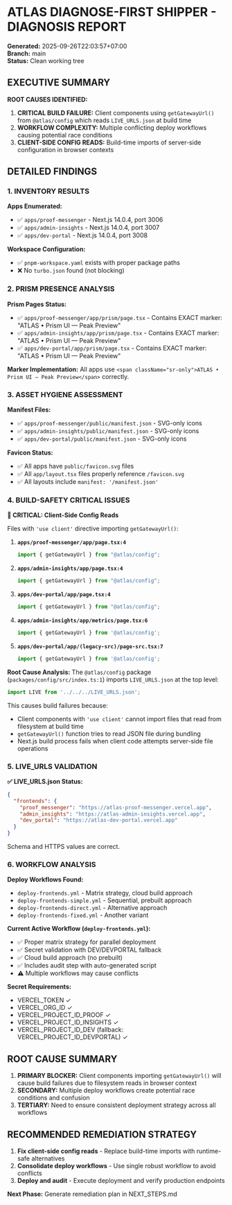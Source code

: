 # ATLAS DIAGNOSE-FIRST SHIPPER - DIAGNOSIS REPORT

**Generated:** 2025-09-26T22:03:57+07:00  
**Branch:** main  
**Status:** Clean working tree  

## EXECUTIVE SUMMARY

**ROOT CAUSES IDENTIFIED:**
1. **CRITICAL BUILD FAILURE:** Client components using `getGatewayUrl()` from `@atlas/config` which reads `LIVE_URLS.json` at build time
2. **WORKFLOW COMPLEXITY:** Multiple conflicting deploy workflows causing potential race conditions
3. **CLIENT-SIDE CONFIG READS:** Build-time imports of server-side configuration in browser contexts

## DETAILED FINDINGS

### 1. INVENTORY RESULTS

**Apps Enumerated:**
- ✅ `apps/proof-messenger` - Next.js 14.0.4, port 3006
- ✅ `apps/admin-insights` - Next.js 14.0.4, port 3007  
- ✅ `apps/dev-portal` - Next.js 14.0.4, port 3008

**Workspace Configuration:**
- ✅ `pnpm-workspace.yaml` exists with proper package paths
- ❌ No `turbo.json` found (not blocking)

### 2. PRISM PRESENCE ANALYSIS

**Prism Pages Status:**
- ✅ `apps/proof-messenger/app/prism/page.tsx` - Contains EXACT marker: "ATLAS • Prism UI — Peak Preview"
- ✅ `apps/admin-insights/app/prism/page.tsx` - Contains EXACT marker: "ATLAS • Prism UI — Peak Preview"  
- ✅ `apps/dev-portal/app/prism/page.tsx` - Contains EXACT marker: "ATLAS • Prism UI — Peak Preview"

**Marker Implementation:**
All apps use `<span className="sr-only">ATLAS • Prism UI — Peak Preview</span>` correctly.

### 3. ASSET HYGIENE ASSESSMENT

**Manifest Files:**
- ✅ `apps/proof-messenger/public/manifest.json` - SVG-only icons
- ✅ `apps/admin-insights/public/manifest.json` - SVG-only icons
- ✅ `apps/dev-portal/public/manifest.json` - SVG-only icons

**Favicon Status:**
- ✅ All apps have `public/favicon.svg` files
- ✅ All `app/layout.tsx` files properly reference `/favicon.svg`
- ✅ All layouts include `manifest: '/manifest.json'`

### 4. BUILD-SAFETY CRITICAL ISSUES

**🚨 CRITICAL: Client-Side Config Reads**

Files with `'use client'` directive importing `getGatewayUrl()`:

1. **`apps/proof-messenger/app/page.tsx:4`**
   ```typescript
   import { getGatewayUrl } from "@atlas/config";
   ```

2. **`apps/admin-insights/app/page.tsx:4`**
   ```typescript
   import { getGatewayUrl } from "@atlas/config";
   ```

3. **`apps/dev-portal/app/page.tsx:4`**
   ```typescript
   import { getGatewayUrl } from "@atlas/config";
   ```

4. **`apps/admin-insights/app/metrics/page.tsx:6`**
   ```typescript
   import { getGatewayUrl } from '@atlas/config';
   ```

5. **`apps/dev-portal/app/(legacy-src)/page-src.tsx:7`**
   ```typescript
   import { getGatewayUrl } from '@atlas/config';
   ```

**Root Cause Analysis:**
The `@atlas/config` package (`packages/config/src/index.ts:1`) imports `LIVE_URLS.json` at the top level:
```typescript
import LIVE from '../../../LIVE_URLS.json';
```

This causes build failures because:
- Client components with `'use client'` cannot import files that read from filesystem at build time
- `getGatewayUrl()` function tries to read JSON file during bundling
- Next.js build process fails when client code attempts server-side file operations

### 5. LIVE_URLS VALIDATION

**✅ LIVE_URLS.json Status:**
```json
{
  "frontends": {
    "proof_messenger": "https://atlas-proof-messenger.vercel.app",
    "admin_insights": "https://atlas-admin-insights.vercel.app", 
    "dev_portal": "https://atlas-dev-portal.vercel.app"
  }
}
```
Schema and HTTPS values are correct.

### 6. WORKFLOW ANALYSIS

**Deploy Workflows Found:**
- `deploy-frontends.yml` - Matrix strategy, cloud build approach
- `deploy-frontends-simple.yml` - Sequential, prebuilt approach  
- `deploy-frontends-direct.yml` - Alternative approach
- `deploy-frontends-fixed.yml` - Another variant

**Current Active Workflow (`deploy-frontends.yml`):**
- ✅ Proper matrix strategy for parallel deployment
- ✅ Secret validation with DEV/DEVPORTAL fallback
- ✅ Cloud build approach (no prebuilt)
- ✅ Includes audit step with auto-generated script
- ⚠️ Multiple workflows may cause conflicts

**Secret Requirements:**
- VERCEL_TOKEN ✓
- VERCEL_ORG_ID ✓  
- VERCEL_PROJECT_ID_PROOF ✓
- VERCEL_PROJECT_ID_INSIGHTS ✓
- VERCEL_PROJECT_ID_DEV (fallback: VERCEL_PROJECT_ID_DEVPORTAL) ✓

## ROOT CAUSE SUMMARY

1. **PRIMARY BLOCKER:** Client components importing `getGatewayUrl()` will cause build failures due to filesystem reads in browser context
2. **SECONDARY:** Multiple deploy workflows create potential race conditions and confusion
3. **TERTIARY:** Need to ensure consistent deployment strategy across all workflows

## RECOMMENDED REMEDIATION STRATEGY

1. **Fix client-side config reads** - Replace build-time imports with runtime-safe alternatives
2. **Consolidate deploy workflows** - Use single robust workflow to avoid conflicts  
3. **Deploy and audit** - Execute deployment and verify production endpoints

**Next Phase:** Generate remediation plan in NEXT_STEPS.md
